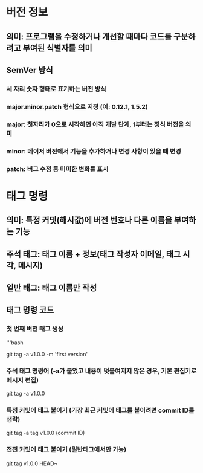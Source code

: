 # 버전 정보
## 의미: 프로그램을 수정하거나 개선할 때마다 코드를 구분하려고 부여된 식별자를 의미
## SemVer 방식
### 세 자리 숫자 형태로 표기하는 버전 방식
### major.minor.patch 형식으로 지정 (예: 0.12.1, 1.5.2)
### major: 첫자리가 0으로 시작하면 아직 개발 단계, 1부터는 정식 버전을 의미
### minor: 메이저 버전에서 기능을 추가하거나 변경 사항이 있을 때 변경
### patch: 버그 수정 등 미미한 변화를 표시

# 태그 명령
## 의미: 특정 커밋(해시값)에 버전 번호나 다른 이름을 부여하는 기능
## 주석 태그: 태그 이름 + 정보(태그 작성자 이메일, 태그 시각, 메시지)
## 일반 태그: 태그 이름만 작성

## 태그 명령 코드
### 첫 번째 버전 태그 생성
'''bash

git tag -a v1.0.0 -m 'first version'

### 주석 태그 명령어 (-a가 붙었고 내용이 덧붙여지지 않은 경우, 기본 편집기로 메시지 편집)
git tag -a v1.0.0

### 특정 커밋에 태그 붙이기 (가장 최근 커밋에 태그를 붙이려면 commit ID를 생략)
git tag -a tag v1.0.0 (commit ID)

### 전전 커밋에 태그 붙이기 (밀반태그에서만 가능)
git tag v1.0.0 HEAD~
